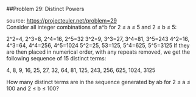 ##Problem 29: Distinct Powers

source: https://projecteuler.net/problem=29  
Consider all integer combinations of a^b for 2 ≤ a ≤ 5 and 2 ≤ b ≤ 5:

2^2=4, 2^3=8, 2^4=16, 2^5=32
3^2=9, 3^3=27, 3^4=81, 3^5=243
4^2=16, 4^3=64, 4^4=256, 4^5=1024
5^2=25, 53=125, 5^4=625, 5^5=3125
If they are then placed in numerical order, with any repeats removed, we get the following sequence of 15 distinct terms:

4, 8, 9, 16, 25, 27, 32, 64, 81, 125, 243, 256, 625, 1024, 3125

How many distinct terms are in the sequence generated by ab for 2 ≤ a ≤ 100 and 2 ≤ b ≤ 100?